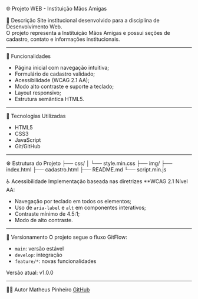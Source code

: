  🌐 Projeto WEB - Instituição Mãos Amigas

 📖 Descrição
Site institucional desenvolvido para a disciplina de Desenvolvimento Web.  
O projeto representa a Instituição Mãos Amigas e possui seções de cadastro, contato e informações institucionais.

---

 🚀 Funcionalidades
- Página inicial com navegação intuitiva;
- Formulário de cadastro validado;
- Acessibilidade (WCAG 2.1 AA);
- Modo alto contraste e suporte a teclado;
- Layout responsivo;
- Estrutura semântica HTML5.

---

🧩 Tecnologias Utilizadas
- HTML5
- CSS3
- JavaScript
- Git/GitHub

---

⚙️ Estrutura do Projeto
├── css/
│ └── style.min.css
├── img/
├── index.html
├── cadastro.html
├── README.md
└── script.min.js

♿ Acessibilidade
Implementação baseada nas diretrizes **WCAG 2.1 Nível AA:
- Navegação por teclado em todos os elementos;
- Uso de `aria-label` e `alt` em componentes interativos;
- Contraste mínimo de 4.5:1;
- Modo de alto contraste.

---

🔖 Versionamento
O projeto segue o fluxo GitFlow:
- `main`: versão estável
- `develop`: integração
- `feature/*`: novas funcionalidades

Versão atual: v1.0.0

---

 👨‍💻 Autor
 Matheus Pinheiro 
[GitHub](https://github.com/mthzsz)
